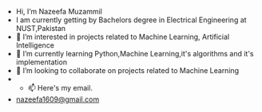 - Hi, I’m Nazeefa Muzammil
- I am currently getting by Bachelors degree in Electrical Engineering at NUST,Pakistan
- 👀 I’m interested in projects related to Machine Learning, Artificial Intelligence
- 🌱 I’m currently learning Python,Machine Learning,it's algorithms and it's implementation
- 💞 I’m looking to collaborate on projects related to Machine Learning
- - 📫 Here's my email. 
- nazeefa1609@gmail.com

<!---
nazeefa16/nazeefa16 is a ✨ special ✨ repository because its `README.md` (this file) appears on your GitHub profile.
You can click the Preview link to take a look at your changes.
--->
